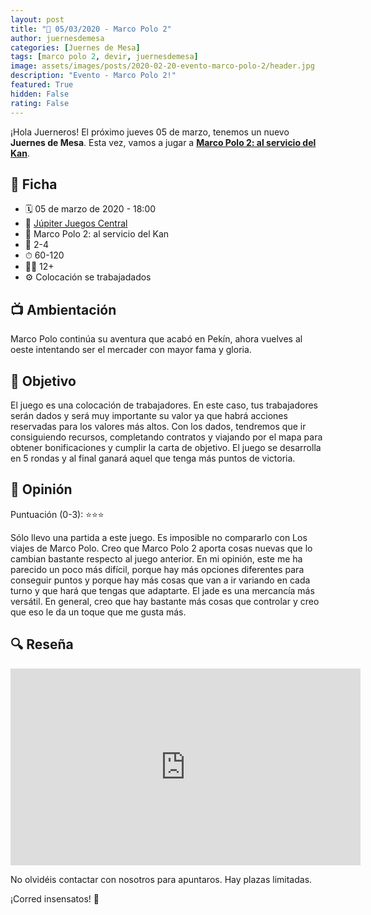 ```yaml
---
layout: post
title: "📆 05/03/2020 - Marco Polo 2"
author: juernesdemesa
categories: [Juernes de Mesa]
tags: [marco polo 2, devir, juernesdemesa]
image: assets/images/posts/2020-02-20-evento-marco-polo-2/header.jpg
description: "Evento - Marco Polo 2!"
featured: True
hidden: False
rating: False
---
```


¡Hola Juerneros! El próximo jueves 05 de marzo, tenemos un nuevo **Juernes de Mesa**. Esta vez, vamos a jugar a [**Marco Polo 2: al servicio del Kan**](https://boardgamegeek.com/boardgame/283948/marco-polo-ii-service-khan).

## 📝 Ficha

- 🗓️ 05 de marzo de 2020 - 18:00
- 📍 [Júpiter Juegos Central](https://www.jupiterjuegos.com/tiendas/)
- 🎲 Marco Polo 2: al servicio del Kan
- 👥 2-4
- ⏱ 60-120
- 👶🏼 12+
- ⚙️ Colocación se trabajadados

## 📺 Ambientación

Marco Polo continúa su aventura que acabó en Pekín, ahora vuelves al oeste intentando ser el mercader con mayor fama y gloria.

## 🎯 Objetivo

El juego es una colocación de trabajadores. En este caso, tus trabajadores serán dados y será muy importante su valor ya que habrá acciones reservadas para los valores más altos. Con los dados, tendremos que ir consiguiendo recursos, completando contratos y viajando por el mapa para obtener bonificaciones y cumplir la carta de objetivo. El juego se desarrolla en 5 rondas y al final ganará aquel que tenga más puntos de victoria.

## 💬 Opinión

Puntuación (0-3): ⭐⭐⭐

Sólo llevo una partida a este juego. Es imposible no compararlo con Los viajes de Marco Polo. Creo que Marco Polo 2 aporta cosas nuevas que lo cambian bastante respecto al juego anterior. En mi opinión, este me ha parecido un poco más difícil, porque hay más opciones diferentes para conseguir puntos y porque hay más cosas que van a ir variando en cada turno y que hará que tengas que adaptarte. El jade es una mercancía más versátil. En general, creo que hay bastante más cosas que controlar y creo que eso le da un toque que me gusta más.

## 🔍 Reseña

<iframe width="560" height="315" src="https://www.youtube.com/embed/wiz0pfsaFOY" frameborder="0" allow="accelerometer; autoplay; encrypted-media; gyroscope; picture-in-picture" allowfullscreen></iframe>

No olvidéis contactar con nosotros para apuntaros. Hay plazas limitadas.

¡Corred insensatos! 🧙
